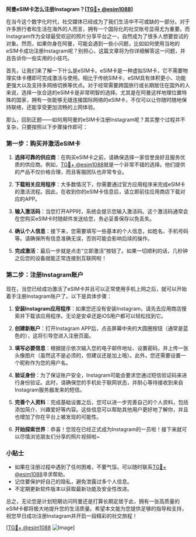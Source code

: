 **阿曼eSIM卡怎么注册Instagram？[[TG💪+ @esim1088](https://t.me/s/esim1088)]**

在当今这个数字化时代，社交媒体已经成为了我们生活中不可或缺的一部分。对于许多旅行者和生活在海外的人而言，拥有一个国际化的社交账号显得尤为重要。而Instagram作为全球最受欢迎的照片分享平台之一，自然成为了很多人想要尝试的对象。然而，如果你身在阿曼，可能会遇到一些小问题，比如如何使用当地的eSIM卡成功注册Instagram呢？别担心，这篇文章将为你详细解答这一问题，并且告诉你一些实用的小技巧。

首先，让我们来了解一下什么是eSIM卡。eSIM卡是一种虚拟SIM卡，它不需要物理实体卡槽即可完成激活与使用。相比于传统SIM卡，eSIM具有体积更小、功能更强大以及支持多网络切换等优点。对于经常需要跨国旅行或长期居住在国外的人来说，选择一张合适的eSIM卡是非常明智的选择。尤其是在阿曼这样地理位置特殊的国家，拥有一张能够无缝连接国际网络的eSIM卡，不仅可以让你随时随地保持联络，还能享受更加流畅的上网体验。

那么，回到正题——如何用阿曼的eSIM卡注册Instagram呢？其实整个过程并不复杂，只要按照以下步骤操作即可：

### 第一步：购买并激活eSIM卡

1. **选择可靠的供应商**：在购买eSIM卡之前，请确保选择一家信誉良好且服务优质的供应商。例如，[TG💪+ @esim1088](https://t.me/s/esim1088)就是一个非常不错的选择。他们提供的产品不仅价格合理，而且客服团队也非常专业。
   
2. **下载相关应用程序**：大多数情况下，你需要通过官方应用程序来完成eSIM卡的激活流程。因此，在收到你的eSIM卡信息后，请立即前往应用商店下载对应的APP。

3. **输入激活码**：当您打开APP时，系统会提示您输入激活码。这个激活码通常会在您购买eSIM卡时随邮件发送给您，务必妥善保存以免丢失。

4. **确认个人信息**：接下来，您需要填写一些基本的个人信息，如姓名、手机号码等。请确保所有信息准确无误，否则可能会影响后续的操作。

5. **完成激活**：最后一步就是点击“立即激活”按钮了。如果一切顺利的话，几秒钟之后您的设备就能正常连接到互联网啦！

### 第二步：注册Instagram账户

现在，当您已经成功激活了eSIM卡并且可以正常使用手机上网之后，就可以开始着手注册Instagram账户了。以下是具体步骤：

1. **安装Instagram应用程序**：如果您还没有安装Instagram，请先去应用商店搜索并下载该应用程序。无论是安卓还是iOS用户都可以轻松找到它。

2. **创建新账户**：打开Instagram APP后，点击屏幕中央的大圆圈按钮（通常是蓝色的），这将引导您进入注册页面。

3. **填写必要信息**：根据提示依次输入您的电子邮件地址、设置密码，并上传一张头像图片（虽然这不是必须的，但建议还是加上哦）。此外，您还需要设置一个昵称作为您的用户名。

4. **验证身份**：为了保证账户安全，Instagram可能会要求您通过短信验证码来进行身份验证。此时，请确保您的手机处于联网状态，并耐心等待接收到来自Instagram服务器发来的短信。

5. **完善个人资料**：完成基础设置之后，您可以进一步完善自己的个人资料，包括添加简介、兴趣爱好等内容。这些信息可以帮助其他用户更好地了解你，并且也增加了你在平台上被发现的可能性。

6. **开始探索世界**：恭喜！您现在已经正式成为Instagram的一员啦！接下来就可以尽情浏览朋友们分享的照片视频啦~

### 小贴士

- 如果在注册过程中遇到了任何困难，不要气馁。可以随时联系[TG💪+ @esim1088](https://t.me/s/esim1088)寻求帮助。
- 记住要保护好自己的隐私，避免泄露过多个人信息。
- 不定期更新软件版本以获取最新功能及安全性改进。

总之，无论您是计划短期访问阿曼还是打算长期定居于此，拥有一张高质量的eSIM卡都将极大地提升您的生活质量。希望本文能为您提供足够的指导和支持，祝您早日成功注册Instagram并开启一段精彩的社交旅程！

[[TG💪+ @esim1088](https://t.me/s/esim1088) ![Image](https://i.postimg.cc/4NQfJmqS/Snipaste-2025-05-13-00-14-12.png)]